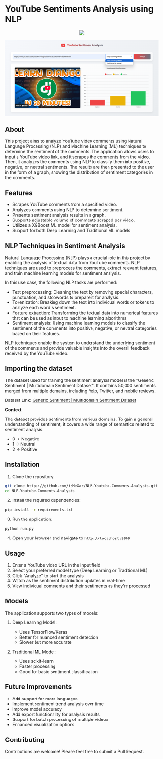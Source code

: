 ﻿# YouTube Sentiments Analysis using NLP

<p align="center" >
   <img src="http://estruyf-github.azurewebsites.net/api/VisitorHit?user=isMeXar&repo=NLP-Youtube-Sentiments-Analysis&countColorcountColor&countColor=%237B1E7B"/>
</p>


![Interface](app/static/image.png)

## About
This project aims to analyze YouTube video comments using Natural Language Processing (NLP) and Machine Learning (ML) techniques to determine the sentiment of the comments. The application allows users to input a YouTube video link, and it scrapes the comments from the video. Then, it analyzes the comments using NLP to classify them into positive, negative, or neutral sentiments. The results are then presented to the user in the form of a graph, showing the distribution of sentiment categories in the comments.

## Features
- Scrapes YouTube comments from a specified video.
- Analyzes comments using NLP to determine sentiment.
- Presents sentiment analysis results in a graph.
- Supports adjustable volume of comments scraped per video.
- Utilizes a XGBoost ML model for sentiment analysis.
- Support for both Deep Learning and Traditional ML models

## NLP Techniques in Sentiment Analysis
Natural Language Processing (NLP) plays a crucial role in this project by enabling the analysis of textual data from YouTube comments. NLP techniques are used to preprocess the comments, extract relevant features, and train machine learning models for sentiment analysis.

In this use case, the following NLP tasks are performed:
- Text preprocessing: Cleaning the text by removing special characters, punctuation, and stopwords to prepare it for analysis.
- Tokenization: Breaking down the text into individual words or tokens to analyze each word's sentiment.
- Feature extraction: Transforming the textual data into numerical features that can be used as input to machine learning algorithms.
- Sentiment analysis: Using machine learning models to classify the sentiment of the comments into positive, negative, or neutral categories based on their features.

NLP techniques enable the system to understand the underlying sentiment of the comments and provide valuable insights into the overall feedback received by the YouTube video.

## Importing the dataset

The dataset used for training the sentiment analysis model is the "Generic Sentiment | Multidomain Sentiment Dataset". It contains 50,000 sentiments merged from multiple domains, including Yelp, Twitter, and mobile reviews.

Dataset Link: [Generic Sentiment | Multidomain Sentiment Dataset](https://www.kaggle.com/datasets/akgeni/generic-sentiment-multidomain-sentiment-dataset)

**Context**

The dataset provides sentiments from various domains. To gain a general understanding of sentiment, it covers a wide range of semantics related to sentiment analysis.

- 0 -> Negative
- 1 -> Neutral
- 2 -> Positive


## Installation

1. Clone the repository:
```bash
git clone https://github.com/isMeXar/NLP-Youtube-Comments-Analysis.git
cd NLP-Youtube-Comments-Analysis
```

2. Install the required dependencies:
```bash
pip install -r requirements.txt
```

3. Run the application:
```bash
python run.py
```

4. Open your browser and navigate to `http://localhost:5000`

## Usage

1. Enter a YouTube video URL in the input field
2. Select your preferred model type (Deep Learning or Traditional ML)
3. Click "Analyze" to start the analysis
4. Watch as the sentiment distribution updates in real-time
5. View individual comments and their sentiments as they're processed


## Models

The application supports two types of models:
1. Deep Learning Model:
   - Uses TensorFlow/Keras
   - Better for nuanced sentiment detection
   - Slower but more accurate

2. Traditional ML Model:
   - Uses scikit-learn
   - Faster processing
   - Good for basic sentiment classification


## Future Improvements
- Add support for more languages
- Implement sentiment trend analysis over time
- improve model accuracy
- Add export functionality for analysis results
- Support for batch processing of multiple videos
- Enhanced visualization options

## Contributing
Contributions are welcome! Please feel free to submit a Pull Request.

